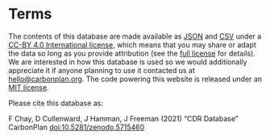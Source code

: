 # Terms

The contents of this database are made available as [JSON](/research/cdr-database/projects.json) and [CSV](/research/cdr-database/projects.csv) under a [CC-BY 4.0 International license](https://creativecommons.org/licenses/by/4.0/), which means that you may share or adapt the data so long as you provide attribution (see the [full license](https://creativecommons.org/licenses/by/4.0/) for details). We are interested in how this database is used so we would additionally appreciate it if anyone planning to use it contacted us at [hello@carbonplan.org](mailto:hello@carbonplan.org). The code powering this website is released under an [MIT license](https://github.com/carbonplan/cdr-database/blob/main/LICENSE).

Please cite this database as:

F Chay, D Cullenward, J Hamman, J Freeman (2021) “CDR Database” CarbonPlan [doi:10.5281/zenodo.5715460](https://doi.org/10.5281/zenodo.5715460)
